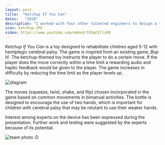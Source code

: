 ```yaml
---
layout: post
title:  "Ketchup If You Can"
dates:   "2018"
description: "I worked with four other talented engineers to design a toy to rehabilitate children with hemiplegic cerebral palsy as part of the university's elective module."
icon: ketchup.JPG
video: https://www.youtube.com/embed/tEUqCEllvD0
---
```


*Ketchup If You Can* is a toy designed to rehabilitate children aged 5-12 with hemiplegic cerebral palsy. The game is inspired from an existing game, *Bop It!*. The ketchup-themed toy instructs the player to do a certain move. If the player does the move correctly within a time limit a rewarding audio and haptic feedback would be given to the player. The game increases in difficulty by reducing the time limit as the player levels up.

![diagram]({{site.url}}/assets/pages/ketchup-diagrams.png)

The moves (squeeze, twist, shake, and flip) chosen incorporated in the game based on common movements in bimanual activities. The bottle is designed to encourage the use of two hands, which is important for children with cerebral palsy that may be relutant to use their weaker hands.

Interest among experts on the device has been expressed during the presentation. Further work and testing were suggested by the experts because of its potential.

![team photo :D]({{site.url}}/assets/pages/ketchup-team.JPG)